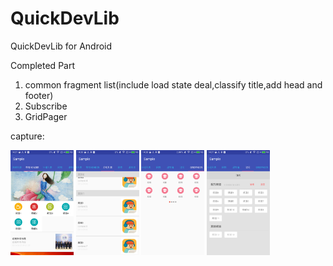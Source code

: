 # QuickDevLib
QuickDevLib for Android

Completed Part

1. common fragment list(include load state deal,classify title,add head and footer)
2. Subscribe
3. GridPager

capture:

 <img src="capture/headlist.png" width = "20%" />
 <img src="capture/classifytitle.png" width = "20%" />
 <img src="capture/grid_pager.png" width = "20%" />
 <img src="capture/subscribe.png" width = "20%" />
